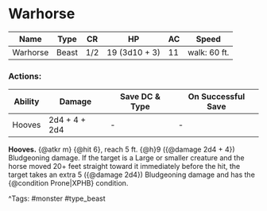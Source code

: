 # Warhorse

| Name | Type | CR | HP | AC | Speed |
|------|------|----|----|----|-------|
| Warhorse | Beast | 1/2 | 19 (3d10 + 3) | 11 | walk: 60 ft. |

### Actions:

| Ability | Damage | Save DC & Type | On Successful Save |
|---------|--------|----------------|--------------------|
| Hooves | 2d4 + 4 + 2d4 | - | - |


**Hooves.** {@atkr m} {@hit 6}, reach 5 ft. {@h}9 ({@damage 2d4 + 4}) Bludgeoning damage. If the target is a Large or smaller creature and the horse moved 20+ feet straight toward it immediately before the hit, the target takes an extra 5 ({@damage 2d4}) Bludgeoning damage and has the {@condition Prone|XPHB} condition.

^Tags: #monster #type_beast